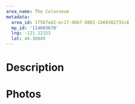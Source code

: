 ```yaml
---
area_name: The Colosseum
metadata:
  area_id: 1f567ad2-ec17-4bb7-8802-1b69382735c8
  mp_id: '114603670'
  lng: -121.12153
  lat: 44.36649
---
```

# Description

# Photos

